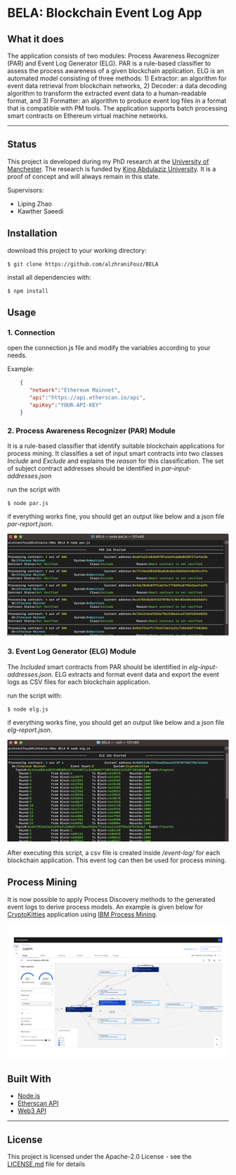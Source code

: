 # BELA: Blockchain Event Log App



## What it does
The application consists of two modules: Process Awareness Recognizer (PAR) and Event Log Generator (ELG). PAR is a rule-based classifier to assess the process awareness of a given blockchain application. ELG is an automated model consisting of three methods: 1) Extractor: an algorithm for event data retrieval from blockchain networks, 2) Decoder: a data decoding algorithm to transform the extracted event data to a human-readable format, and 3) Formatter: an algorithm to produce event log files in a format that is compatible with PM tools. The application supports batch processing smart contracts on Ethereum virtual machine networks.


---

## Status
This project is developed during my PhD research at the [University of Manchester](https://www.manchester.ac.uk/). The research is funded by [King Abdulaziz University](https://www.kau.edu.sa/). It is a proof of concept and will always remain in this state.

Supervisors:
* Liping Zhao
* Kawther Saeedi

## Installation

download this project to your working directory:
```console
$ git clone https://github.com/alzhraniFouz/BELA
```

install all dependencies with:
```console
$ npm install
```

## Usage

### 1. Connection
open the connection.js file and modify the variables according to your needs.

Example:

```json
    {
       "network":"Ethereum Mainnet",
       "api":"https://api.etherscan.io/api",
       "apiKey":"YOUR-API-KEY"
    }
```

### 2. Process Awareness Recognizer (PAR) Module
It is a rule-based classifier that identify suitable blockchain applications for process mining. It classifies a set of input smart contracts into two classes *Include* and *Exclude* and explains the *reason* for this classification. The set of subject contract addresses should be identified in *par-input-addresses.json*

run the script with
```console
$ node par.js
```
if everything works fine, you should get an output like below and a json file *par-report.json*.

![PAR Screenshot](docs/PAR.png)

### 3. Event Log Generator (ELG) Module
The *Included* smart contracts from PAR should be identified in *elg-input-addresses.json*. ELG extracts and format event data and export the event logs as CSV files for each blockchain application.

run the script with:
```console
$ node elg.js
```
if everything works fine, you should get an output like below and a json file *elg-report.json*.

![ELG Screenshot](docs/ELG.png)

After executing this script, a csv file is created inside */event-log/* for each blockchain application. This event log can then be used for process mining.


## Process Mining
It is now possible to apply Process Discovery methods to the generated event logs to derive process models. An example is given below for [CryptoKitties](https://www.cryptokitties.co/) application using [IBM Process Mining](https://www.ibm.com/products/process-mining).

![CKModel](docs/CK-PM.png)


## Built With

* [Node.js](https://nodejs.org/en/)
* [Etherscan API](https://etherscan.io/apis)
* [Web3 API](https://web3js.readthedocs.io/en/v1.8.1/)

---
## License

This project is licensed under the Apache-2.0 License - see the [LICENSE.md]() file for details
